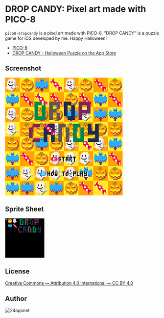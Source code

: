 DROP CANDY: Pixel art made with PICO-8
====

`pico8-dropcandy` is a pixel art made with PICO-8. "DROP CANDY" is a puzzle game for iOS developed by me. Happy Halloween!

- [PICO\-8](https://www.lexaloffle.com/pico-8.php)
- [DROP CANDY \- Halloween Puzzle on the App Store](https://itunes.apple.com/app/id564646020?mt=8)

## Screenshot

![](https://raw.githubusercontent.com/24appnet/pico8-dropcandy/master/screenshot.png)

## Sprite Sheet

![](https://raw.githubusercontent.com/24appnet/pico8-dropcandy/master/spritesheet.png)

## License

[Creative Commons — Attribution 4\.0 International — CC BY 4\.0](https://creativecommons.org/licenses/by/4.0/)

## Author

![24appnet](https://github.com/24appnet)